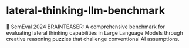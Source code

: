 # lateral-thinking-llm-benchmark
🧠 SemEval 2024 BRAINTEASER: A comprehensive benchmark for evaluating lateral thinking capabilities in Large Language Models through creative reasoning puzzles that challenge conventional AI assumptions.

